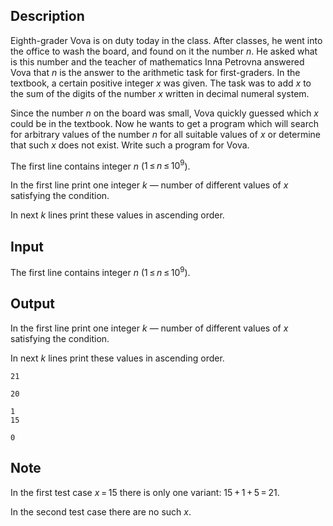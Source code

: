 ## Description

<div><p>Eighth-grader Vova is on duty today in the class. After classes, he went into the office to wash the board, and found on it the number <span class="tex-span"><i>n</i></span>. He asked what is this number and the teacher of mathematics Inna Petrovna answered Vova that <span class="tex-span"><i>n</i></span> is the answer to the arithmetic task for first-graders. In the textbook, a certain <span class="tex-font-style-bf">positive integer</span> <span class="tex-span"><i>x</i></span> was given. The task was to add <span class="tex-span"><i>x</i></span> to the sum of the digits of the number <span class="tex-span"><i>x</i></span> written in decimal numeral system.</p><p>Since the number <span class="tex-span"><i>n</i></span> on the board was small, Vova quickly guessed which <span class="tex-span"><i>x</i></span> could be in the textbook. Now he wants to get a program which will search for arbitrary values of the number <span class="tex-span"><i>n</i></span> for all suitable values of <span class="tex-span"><i>x</i></span> or determine that such <span class="tex-span"><i>x</i></span> does not exist. Write such a program for Vova.</p></div><div class="input-specification"><p>The first line contains integer <span class="tex-span"><i>n</i></span> (<span class="tex-span">1 ≤ <i>n</i> ≤ 10<sup class="upper-index">9</sup></span>).</p></div><div class="output-specification"><p>In the first line print one integer <span class="tex-span"><i>k</i></span>&nbsp;— number of different values of <span class="tex-span"><i>x</i></span> satisfying the condition. </p><p>In next <span class="tex-span"><i>k</i></span> lines print these values in ascending order.</p></div>

## Input

<p>The first line contains integer <span class="tex-span"><i>n</i></span> (<span class="tex-span">1 ≤ <i>n</i> ≤ 10<sup class="upper-index">9</sup></span>).</p>

## Output

<p>In the first line print one integer <span class="tex-span"><i>k</i></span>&nbsp;— number of different values of <span class="tex-span"><i>x</i></span> satisfying the condition. </p><p>In next <span class="tex-span"><i>k</i></span> lines print these values in ascending order.</p>





```input1
21

```




```input2
20

```




```output1
1
15

```




```output2
0

```



## Note

<p>In the first test case <span class="tex-span"><i>x</i> = 15</span> there is only one variant: <span class="tex-span">15 + 1 + 5 = 21</span>.</p><p>In the second test case there are no such <span class="tex-span"><i>x</i></span>.</p>
